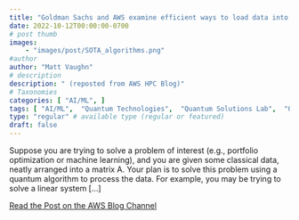 ```yaml
---
title: "Goldman Sachs and AWS examine efficient ways to load data into quantum computers"
date: 2022-10-12T00:00:00-0700
# post thumb
images:
    - "images/post/SOTA_algorithms.png"
#author
author: "Matt Vaughn"
# description
description: " (reposted from AWS HPC Blog)"
# Taxonomies
categories: [ "AI/ML", ]
tags: [ "AI/ML",  "Quantum Technologies",  "Quantum Solutions Lab",  "Quantum technologies",  "hpcblog", ]
type: "regular" # available type (regular or featured)
draft: false
---
```


Suppose you are trying to solve a problem of interest (e.g., portfolio optimization or machine learning), and you are given some classical data, neatly arranged into a matrix A. Your plan is to solve this problem using a quantum algorithm to process the data. For example, you may be trying to solve a linear system […]

<a href="https://aws.amazon.com/blogs/quantum-computing/goldman-sachs-and-aws-examine-efficient-ways-to-load-data-into-quantum-computers/" class="btn btn-primary btn-lg active" role="button" aria-pressed="true" style="margin-top: 8px;">Read the Post on the AWS Blog Channel</a>
